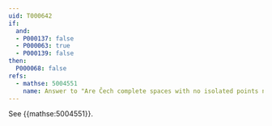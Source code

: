 ```yaml
---
uid: T000642
if:
  and:
  - P000137: false
  - P000063: true
  - P000139: false
then:
  P000068: false
refs:
  - mathse: 5004551
    name: Answer to "Are Čech complete spaces with no isolated points non-Rothberger?"
---
```


See {{mathse:5004551}}.